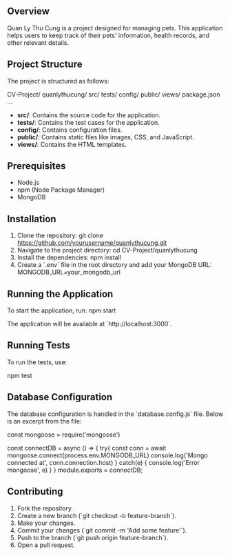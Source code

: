 

## Overview

Quan Ly Thu Cung is a project designed for managing pets. This application helps users to keep track of their pets' information, health records, and other relevant details.

## Project Structure

The project is structured as follows:

CV-Project/
    quanlythucung/
        src/
        tests/
        config/
        public/
        views/
        package.json
        ...


- **src/**: Contains the source code for the application.
- **tests/**: Contains the test cases for the application.
- **config/**: Contains configuration files.
- **public/**: Contains static files like images, CSS, and JavaScript.
- **views/**: Contains the HTML templates.

## Prerequisites

- Node.js
- npm (Node Package Manager)
- MongoDB

## Installation

1. Clone the repository:
    git clone https://github.com/yourusername/quanlythucung.git
2. Navigate to the project directory:
    cd CV-Project/quanlythucung
3. Install the dependencies:
    npm install
4. Create a \`.env\` file in the root directory and add your MongoDB URL:
    MONGODB_URL=your_mongodb_url

## Running the Application

To start the application, run:
npm start

The application will be available at \`http://localhost:3000\`.

## Running Tests

To run the tests, use:

npm test

## Database Configuration

The database configuration is handled in the \`database.config.js\` file. Below is an excerpt from the file:

const mongoose = require('mongoose')

const connectDB = async () => {
    try{
        const conn = await mongoose.connect(process.env.MONGODB_URL)
        console.log('Mongo connected at', conn.connection.host)
    } catch(e) {
        console.log('Error mongoose', e)
    }
}
module.exports = connectDB;

## Contributing

1. Fork the repository.
2. Create a new branch (\`git checkout -b feature-branch\`).
3. Make your changes.
4. Commit your changes (\`git commit -m 'Add some feature'\`).
5. Push to the branch (\`git push origin feature-branch\`).
6. Open a pull request.
